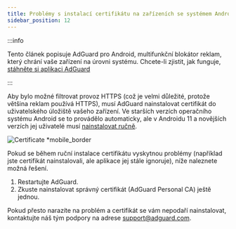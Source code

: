 ```yaml
---
title: Problémy s instalací certifikátu na zařízeních se systémem Android 11+
sidebar_position: 12
---
```


:::info

Tento článek popisuje AdGuard pro Android, multifunkční blokátor reklam, který chrání vaše zařízení na úrovni systému. Chcete-li zjistit, jak funguje, [stáhněte si aplikaci AdGuard](https://adguard.com/download.html?auto=true)

:::

Aby bylo možné filtrovat provoz HTTPS (což je velmi důležité, protože většina reklam používá HTTPS), musí AdGuard nainstalovat certifikát do uživatelského úložiště vašeho zařízení. Ve starších verzích operačního systému Android se to provádělo automaticky, ale v Androidu 11 a novějších verzích jej uživatelé musí [nainstalovat ručně](../../overview#https-filtering).

![Certificate *mobile_border](https://cdn.adtidy.org/content/kb/ad_blocker/android/solving_problems/manual-certificate/video.gif)

Pokud se během ruční instalace certifikátu vyskytnou problémy (například jste certifikát nainstalovali, ale aplikace jej stále ignoruje), níže naleznete možná řešení.

1. Restartujte AdGuard.
2. Zkuste nainstalovat správný certifikát (AdGuard Personal CA) ještě jednou.

Pokud přesto narazíte na problém a certifikát se vám nepodaří nainstalovat, kontaktujte náš tým podpory na adrese support@adguard.com.
